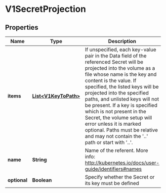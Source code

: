 
# V1SecretProjection

## Properties
Name | Type | Description | Notes
------------ | ------------- | ------------- | -------------
**items** | [**List&lt;V1KeyToPath&gt;**](V1KeyToPath.md) | If unspecified, each key-value pair in the Data field of the referenced Secret will be projected into the volume as a file whose name is the key and content is the value. If specified, the listed keys will be projected into the specified paths, and unlisted keys will not be present. If a key is specified which is not present in the Secret, the volume setup will error unless it is marked optional. Paths must be relative and may not contain the &#39;..&#39; path or start with &#39;..&#39;. |  [optional]
**name** | **String** | Name of the referent. More info: http://kubernetes.io/docs/user-guide/identifiers#names |  [optional]
**optional** | **Boolean** | Specify whether the Secret or its key must be defined |  [optional]



